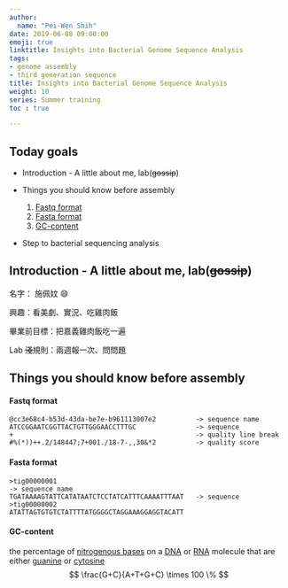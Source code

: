 ```yaml
---
author:
  name: "Pei-Wen Shih"
date: 2019-06-08 09:00:00
emoji: true
linktitle: Insights into Bacterial Genome Sequence Analysis
tags:
- genome assembly
- third generation sequence
title: Insights into Bacterial Genome Sequence Analysis
weight: 10
series: Summer training
toc : true

---
```


## Today goals

* Introduction - A little about me, lab(~~gossip~~)

* Things you should know before assembly
  1. [Fastq format](#Fastq-format)
  2. [Fasta format](#Fasta-format)
  3. [GC-content](#GC-content)
* Step to bacterial sequencing analysis

## Introduction - A little about me, lab(~~gossip~~)

名字： 施佩妏 :smile:

興趣：看美劇、實況、吃雞肉飯

畢業前目標：把嘉義雞肉飯吃一遍

Lab ~~淺~~規則：兩週報一次、問問題

## Things you should know before assembly

#### Fastq format

```
@cc3e68c4-b53d-43da-be7e-b961113007e2          -> sequence name
ATCCGGAATCGGTTACTGTTGGGAACCTTTGC               -> sequence
+                                              -> quality line break
#%(*))++.2/148447;7+001./18-7-,,30&*2          -> quality score
```

#### Fasta format

```
>tig00000001																	 -> sequence name
TGATAAAAGTATTCATATAATCTCCTATCATTTCAAAATTTAAT   -> sequence 
>tig00000002																	 
ATATTAGTGTGTCTATTTTATGGGGCTAGGAAAGGAGGTACATT
```

#### GC-content

 the percentage of [nitrogenous bases](https://en.wikipedia.org/wiki/Nitrogenous_bases) on a [DNA](https://en.wikipedia.org/wiki/DNA) or [RNA](https://en.wikipedia.org/wiki/RNA) molecule that are either [guanine](https://en.wikipedia.org/wiki/Guanine) or [cytosine](https://en.wikipedia.org/wiki/Cytosine)
$$
\frac{G+C}{A+T+G+C} \times 100 \%
$$




